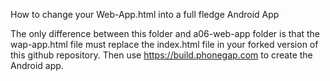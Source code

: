 How to change your Web-App.html into a full fledge Android App


The only difference between this folder and a06-web-app folder is that the wap-app.html file must replace the index.html file in your forked version of this github repository. Then use https://build.phonegap.com to create the Android app.


